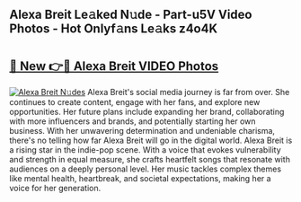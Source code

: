 ## Alexa Breit Le𝚊ked N𝚞de - Part-u5V Video Photos - Hot Onlyf𝚊ns Le𝚊ks z4o4K

# <h2><a href="http://ab18522.deff.icu/?id=Alexa+Breit">🔗 New 👉🔴 Alexa Breit VIDEO Photos</a></h2>

[![Alexa Breit N𝚞des](https://i.imgur.com/rIISA9y.gif)](http://ab18522.deff.icu/?id=Alexa+Breit)
Alexa Breit's social media journey is far from over. She continues to create content, engage with her fans, and explore new opportunities. Her future plans include expanding her brand, collaborating with more influencers and brands, and potentially starting her own business. With her unwavering determination and undeniable charisma, there's no telling how far Alexa Breit will go in the digital world. Alexa Breit is a rising star in the indie-pop scene. With a voice that evokes vulnerability and strength in equal measure, she crafts heartfelt songs that resonate with audiences on a deeply personal level. Her music tackles complex themes like mental health, heartbreak, and societal expectations, making her a voice for her generation.
